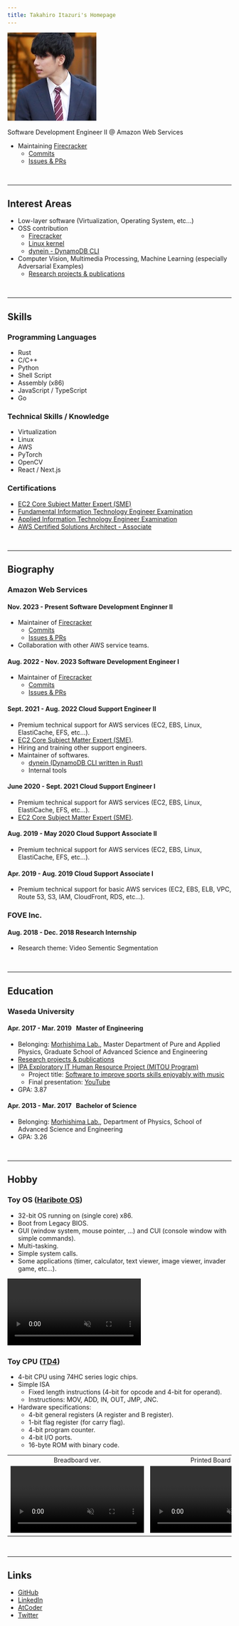 ```yaml
---
title: Takahiro Itazuri's Homepage
---
```


![portrait](img/portrait.jpeg)

Software Development Engineer II @ Amazon Web Services
- Maintaining [Firecracker](https://firecracker-microvm.github.io/)
	- [Commits](https://github.com/firecracker-microvm/firecracker/commits/main?author=zulinx86)
	- [Issues & PRs](https://github.com/firecracker-microvm/firecracker/issues?q=involves%3Azulinx86)


<br>

---

## Interest Areas
- Low-layer software (Virtualization, Operating System, etc...)
- OSS contribution
	- [Firecracker](https://github.com/firecracker-microvm/firecracker/commits/main?author=zulinx86)
	- [Linux kernel](https://git.kernel.org/pub/scm/linux/kernel/git/torvalds/linux.git/log/?qt=grep&q=Takahiro+Itazuri)
	- [dynein - DynamoDB CLI](https://github.com/awslabs/dynein/commits/main?author=zulinx86)
- Computer Vision, Multimedia Processing, Machine Learning (especially Adversarial Examples)
	- [Research projects & publications](/research.html)


<br>

---

## Skills
### Programming Languages
- Rust
- C/C++
- Python
- Shell Script
- Assembly (x86)
- JavaScript / TypeScript
- Go


### Technical Skills / Knowledge
- Virtualization
- Linux
- AWS
- PyTorch
- OpenCV
- React / Next.js



### Certifications
- [EC2 Core Subject Matter Expert (SME)](https://www.credly.com/badges/8c7a45f3-0d7c-437e-a4b1-954ce17f911c/public_url)
- [Fundamental Information Technology Engineer Examination](https://www.jitec.ipa.go.jp/2_01english/02examcategories.html)
- [Applied Information Technology Engineer Examination](https://www.jitec.ipa.go.jp/2_01english/02examcategories.html)
- [AWS Certified Solutions Architect - Associate](https://aws.amazon.com/certification/certified-solutions-architect-associate/)


<br>

---

## Biography
### Amazon Web Services
#### Nov. 2023 - Present &#009; Software Development Enginner II
- Maintainer of [Firecracker](https://firecracker-microvm.github.io/)
	- [Commits](https://github.com/firecracker-microvm/firecracker/commits/main?author=zulinx86)
	- [Issues & PRs](https://github.com/firecracker-microvm/firecracker/issues?q=involves%3Azulinx86)
- Collaboration with other AWS service teams.
 
#### Aug. 2022 - Nov. 2023 &#009; Software Development Engineer I
- Maintainer of [Firecracker](https://firecracker-microvm.github.io/)
	- [Commits](https://github.com/firecracker-microvm/firecracker/commits/main?author=zulinx86)
	- [Issues & PRs](https://github.com/firecracker-microvm/firecracker/issues?q=involves%3Azulinx86)

#### Sept. 2021 - Aug. 2022 &#009; Cloud Support Engineer II
- Premium technical support for AWS services (EC2, EBS, Linux, ElastiCache, EFS, etc...).
- [EC2 Core Subject Matter Expert (SME)](https://www.credly.com/badges/8c7a45f3-0d7c-437e-a4b1-954ce17f911c/public_url).
- Hiring and training other support engineers.
- Maintainer of softwares.
	- [dynein (DynamoDB CLI written in Rust)](https://github.com/awslabs/dynein)
	- Internal tools

#### June 2020 - Sept. 2021 &#009; Cloud Support Engineer I
- Premium technical support for AWS services (EC2, EBS, Linux, ElastiCache, EFS, etc...).
- [EC2 Core Subject Matter Expert (SME)](https://www.credly.com/badges/8c7a45f3-0d7c-437e-a4b1-954ce17f911c/public_url).

#### Aug. 2019 - May 2020 &#009; Cloud Support Associate II
- Premium technical support for AWS services (EC2, EBS, Linux, ElastiCache, EFS, etc...).

#### Apr. 2019 - Aug. 2019 &#009; Cloud Support Associate I
- Premium technical support for basic AWS services (EC2, EBS, ELB, VPC, Route 53, S3, IAM, CloudFront, RDS, etc...).


### FOVE Inc.
#### Aug. 2018 - Dec. 2018 &#009; Research Internship
- Research theme: Video Sementic Segmentation


<br>

---

## Education
### Waseda University
#### Apr. 2017 - Mar. 2019 &nbsp; Master of Engineering
- Belonging: [Morhishima Lab.](http://www.mlab.phys.waseda.ac.jp/?lang=en), Master Department of Pure and Applied Physics, Graduate School of Advanced Science and Engineering
- [Research projects & publications](/research.html)
- [IPA Exploratory IT Human Resource Project (MITOU Program)](https://www.ipa.go.jp/english/humandev/third.html)
	- Project title: [Software to improve sports skills enjoyably with music](https://www.ipa.go.jp/jinzai/mitou/2017/gaiyou_ig-2.html)
	- Final presentation: [YouTube](https://www.youtube.com/watch?v=3AcnrROn8rk)
- GPA: 3.87

#### Apr. 2013 - Mar. 2017 &nbsp; Bachelor of Science
- Belonging: [Morhishima Lab.](http://www.mlab.phys.waseda.ac.jp/?lang=en), Department of Physics, School of Advanced Science and Engineering
- GPA: 3.26


<br>

---

## Hobby
### Toy OS ([Haribote OS](https://book.mynavi.jp/ec/products/detail/id=22078))
- 32-bit OS running on (single core) x86.
- Boot from Legacy BIOS.
- GUI (window system, mouse pointer, ...) and CUI (console window with simple commands).
- Multi-tasking.
- Simple system calls.
- Some applications (timer, calculator, text viewer, image viewer, invader game, etc...).

<video controls autoplay loop muted src="video/HariboteOS_QEMU.mp4"></video>


### Toy CPU ([TD4](https://book.mynavi.jp/ec/products/detail/id=22065))
- 4-bit CPU using 74HC series logic chips.
- Simple ISA
	- Fixed length instructions (4-bit for opcode and 4-bit for operand).
	- Instructions: MOV, ADD, IN, OUT, JMP, JNC.
- Hardware specifications:
	- 4-bit general registers (A register and B register).
	- 1-bit flag register (for carry flag).
	- 4-bit program counter.
	- 4-bit I/O ports.
	- 16-byte ROM with binary code.

<table>
	<tr>
		<td align="center">Breadboard ver.</td>
		<td align="center">Printed Board ver.</td>
		<td align="center">FPGA ver.</td>
	</tr>
	<tr>
		<td align="center"><video controls autoplay loop muted src="video/TD4_breadboard.mp4"></video></td>
		<td align="center"><video controls autoplay loop muted src="video/TD4_printed-board.mp4"></video></td>
		<td align="center"><video controls autoplay loop muted src="video/TD4_FPGA.mp4"></video></td>
	</tr>
</table>


<br>

---

## Links
- [GitHub](https://github.com/zulinx86)
- [LinkedIn](https://www.linkedin.com/in/takahiro-itazuri-b6567b148/)
- [AtCoder](https://atcoder.jp/users/zulinx86)
- [Twitter](https://twitter.com/zulinx86)

